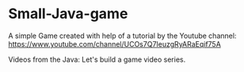 # Small-Java-game

A simple Game created with help of a tutorial by the Youtube channel: https://www.youtube.com/channel/UCOs7Q7IeuzgRyARaEqif75A

Videos from the Java: Let's build a game video series.
